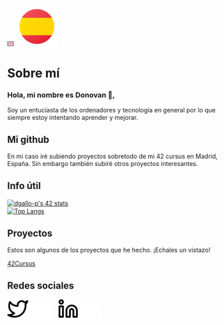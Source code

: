 [![eng](logos/eng.png)](README.md) ![es](logos/spain.png)
# Sobre mí

### Hola, mi nombre es Donovan 👋,
Soy un entuciasta de los ordenadores y tecnología en general por lo que siempre estoy intentando aprender y mejorar.

## Mi github

En mi caso iré subiendo proyectos sobretodo de mi 42 cursus en Madrid, España.
Sin embargo también subiré otros proyectos interesantes.

## Info útil

<a href="text-align:center">
	<img align="center" src="https://badge42.herokuapp.com/api/stats/dgallo-p?privacyEmail=true&privacyName=true" alt="dgallo-p's 42 stats"/>
</a>
<br>
<a href="https://github.com/anuraghazra/github-readme-stats">
  <img align="center" src="https://github-readme-stats.vercel.app/api/top-langs/?username=dgallop&hide=HTML,G-code,scss,css&theme=radical&langs_count=6" alt="Top Langs"/>
</a>
<br>

## Proyectos

Estos son algunos de los proyectos que he hecho. ¡Echales un vistazo!

[42Cursus](https://github.com/dgallop/42Cursus)

## Redes sociales

[![website](./logos/twitter-light.svg)](https://twitter.com/dgallop#gh-light-mode-only)
[![website](./logos/twitter-dark.svg)](https://twitter.com/dgallop#gh-dark-mode-only)
&nbsp;&nbsp;
[![website](./logos/linkedin-light.svg)](https://twitter.com/dgallop#gh-light-mode-only)
[![website](./logos/linkedin-dark.svg)](https://twitter.com/dgallop#gh-dark-mode-only)
&nbsp;&nbsp;
